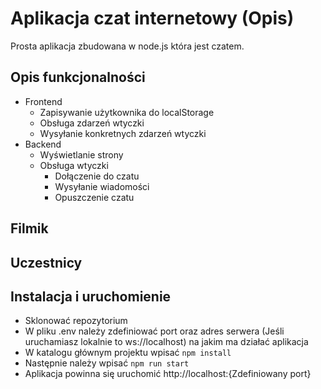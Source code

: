 # Aplikacja czat internetowy (Opis)

Prosta aplikacja zbudowana w node.js która jest czatem.

## Opis funkcjonalności

- Frontend
  - Zapisywanie użytkownika do localStorage
  - Obsługa zdarzeń wtyczki
  - Wysyłanie konkretnych zdarzeń wtyczki
- Backend
  - Wyświetlanie strony
  - Obsługa wtyczki
    - Dołączenie do czatu
    - Wysyłanie wiadomości
    - Opuszczenie czatu

## Filmik

## Uczestnicy

## Instalacja i uruchomienie

- Sklonować repozytorium
- W pliku .env należy zdefiniować port oraz adres serwera (Jeśli uruchamiasz lokalnie to ws://localhost) na jakim ma działać aplikacja
- W katalogu głównym projektu wpisać `npm install`
- Następnie należy wpisać `npm run start`
- Aplikacja powinna się uruchomić http://localhost:{Zdefiniowany port}
